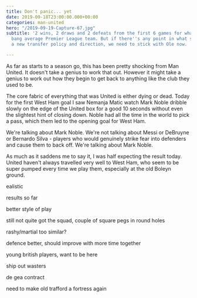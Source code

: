 ```yaml
---
title: Don't panic... yet
date: 2019-09-18T23:00:00.000+00:00
categories: man-united
hero: "/2019-09-19-Capture-67.jpg"
subtitle: '2 wins, 2 draws and 2 defeats from the first 6 games for what is now a
  bang average Premier League team. But if there''s any point in what seems to be
  a new transfer policy and direction, we need to stick with Ole now. '

---
```

As far as starts to a season go, this has been pretty shocking from Man United. It doesn't take a genius to work that out. However it might take a genius to work out how they begin to get back to anything like the club they used to be.

The core fabric of everything that was United is either dying or dead. Today for the first West Ham goal I saw Nemanja Matic watch Mark Noble dribble slowly on the edge of the United box for a good 10 seconds without even the slightest hint of closing down. Noble had all the time in the world to pick a pass, which them led to the opening goal for West Ham.

We're talking about Mark Noble. We're not talking about Messi or DeBruyne or Bernardo Silva - players who would genuinely strike fear into defenders and cause them to back off. We're talking about Mark Noble.

As much as it saddens me to say it, I was half expecting the result today. United haven't always travelled very well to West Ham, who seem to be super pumped every time we play them, especially at the old Boleyn ground.

ealistic

results so far

better style of play

still not quite got the squad, couple of square pegs in round holes

rashy/martial too similar?

defence better, should improve with more time together

young british players, want to be here

ship out wasters

de gea contract

need to make old trafford a fortress again